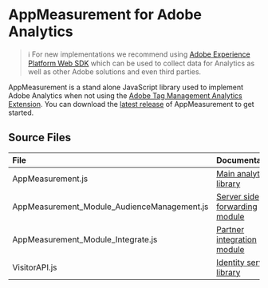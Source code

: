 # AppMeasurement for Adobe Analytics

>ℹ️ For new implementations we recommend using [Adobe Experience Platform Web SDK][1] which can be used to collect data for Analytics as well as other Adobe solutions and even third parties.

AppMeasurement is a stand alone JavaScript library used to implement Adobe Analytics when not using the [Adobe Tag Management Analytics Extension][2]. You can download the [latest release][3] of AppMeasurement to get started.

## Source Files

|File                                            |Documentation                     |
|:-----------------------------------------------|:---------------------------------|
|AppMeasurement.js                               |[Main analytics library][4]            |
|AppMeasurement_Module_AudienceManagement.js     |[Server side forwarding module][5]     |
|AppMeasurement_Module_Integrate.js              |[Partner integration module][6]        |
|VisitorAPI.js                                   |[Identity service library][7]          |

[1]: https://experienceleague.adobe.com/docs/experience-platform/edge/home.html
[2]: https://experienceleague.adobe.com/docs/experience-platform/tags/extensions/adobe/analytics/overview.html
[3]: https://git.corp.adobe.com/analytics-data-collection/appmeasurement/releases/latest
[4]: https://experienceleague.adobe.com/docs/analytics/implementation/js/overview.html
[5]: https://experienceleague.adobe.com/docs/analytics/admin/admin-tools/server-side-forwarding/ssf-requirements.html
[6]: https://experienceleague.adobe.com/docs/analytics/implementation/vars/integrate.html
[7]: https://experienceleague.adobe.com/docs/id-service/using/implementation/setup-analytics.html
